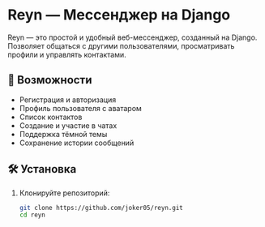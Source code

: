 # Reyn — Мессенджер на Django

Reyn — это простой и удобный веб-мессенджер, созданный на Django. Позволяет общаться с другими пользователями, просматривать профили и управлять контактами.

## 🚀 Возможности

- Регистрация и авторизация
- Профиль пользователя с аватаром
- Список контактов
- Создание и участие в чатах
- Поддержка тёмной темы
- Сохранение истории сообщений


## 🛠️ Установка

1. Клонируйте репозиторий:
   ```bash
   git clone https://github.com/joker05/reyn.git
   cd reyn
